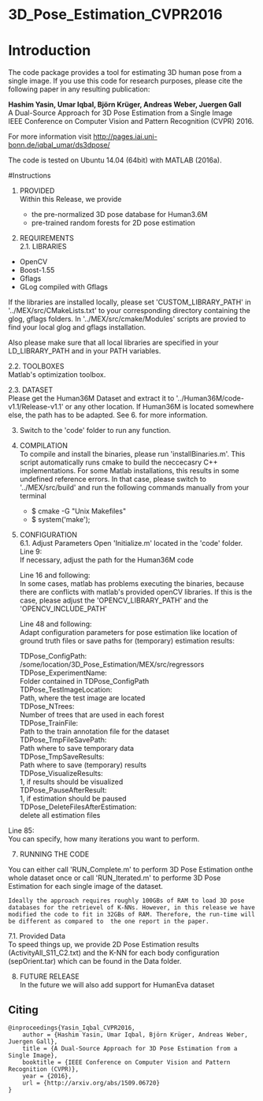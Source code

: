 # 3D_Pose_Estimation_CVPR2016

# Introduction

The code package provides a tool for estimating 3D human pose from a 
single image. If you use this code for research purposes, please cite 
the following paper in any resulting publication:

**Hashim Yasin, Umar Iqbal, Björn Krüger, Andreas Weber, Juergen Gall**  
A Dual-Source Approach for 3D Pose Estimation from a Single Image  
IEEE Conference on Computer Vision and Pattern Recognition (CVPR) 2016.  

For more information visit http://pages.iai.uni-bonn.de/iqbal_umar/ds3dpose/

The code is tested on Ubuntu 14.04 (64bit) with MATLAB (2016a).

#Instructions

1. PROVIDED  
    Within this Release, we provide  
    * the pre-normalized 3D pose database for Human3.6M  
    * pre-trained random forests for 2D pose estimation  

2. REQUIREMENTS  
  2.1. LIBRARIES  

  * OpenCV  
  * Boost-1.55  
  * Gflags  
  * GLog compiled with Gflags  
  
  If the libraries are installed locally, please set 'CUSTOM_LIBRARY_PATH' in '../MEX/src/CMakeLists.txt' to your 
  corresponding directory containing the glog, gflags folders. In '../MEX/src/cmake/Modules' scripts are provied to find your local glog and gflags installation.  
  
  Also please make sure that all local libraries are specified in your LD_LIBRARY_PATH and in your PATH variables.

  2.2. TOOLBOXES  
    Matlab's optimization toolbox.

  2.3. DATASET  
    Please get the Human36M Dataset and extract it to '../Human36M/code-v1.1/Release-v1.1' or any other location. If Human36M is located somewhere else, the path has to be adapted. See 6. for more information.

3. Switch to the 'code' folder to run any function. 

4. COMPILATION  
    To compile and install the binaries, please run 'installBinaries.m'. This script automatically runs cmake to build the neccecasry C++ implementations. For some Matlab installations, this results in some undefined reference errors. In that case, please switch to '../MEX/src/build' and run the following commands manually from your terminal

      * $ cmake -G "Unix Makefiles"
      * $ system('make');
      

6. CONFIGURATION  
6.1. Adjust Parameters
Open 'Initialize.m' located in the 'code' folder.
    Line 9:   
      If necessary, adjust the path for the Human36M code
    
    Line 16 and following:  
      In some cases, matlab has problems executing the binaries, because there are conflicts with matlab's provided openCV   libraries. If this is the case, please adjust the 'OPENCV_LIBRARY_PATH' and the 'OPENCV_INCLUDE_PATH' 
    
    Line 48 and following:  
      Adapt configuration parameters for pose estimation like location of ground truth files or save paths for (temporary) estimation results:  
  
    TDPose_ConfigPath:  
        /some/location/3D_Pose_Estimation/MEX/src/regressors  
    TDPose_ExperimentName:  
        Folder contained in TDPose_ConfigPath  
    TDPose_TestImageLocation:  
        Path, where the test image are located  
    TDPose_NTrees:  
        Number of trees that are used in each forest  
    TDPose_TrainFile:  
        Path to the train annotation file for the dataset  
    TDPose_TmpFileSavePath:  
        Path where to save temporary data  
    TDPose_TmpSaveResults:  
        Path where to save (temporary) results  
    TDPose_VisualizeResults:  
         1, if results should be visualized  
    TDPose_PauseAfterResult:  
        1, if estimation should be paused  
    TDPose_DeleteFilesAfterEstimation:  
        delete all estimation files  

  Line 85:  
       You can specify, how many iterations you want to perform.  

7. RUNNING THE CODE  

  You can either call 'RUN_Complete.m' to perform 3D Pose Estimation onthe whole dataset once or call 'RUN_Iterated.m' to performe 3D Pose Estimation	for each single image of the dataset.  

	Ideally the approach requires roughly 100GBs of RAM to load 3D pose databases for the retrievel of K-NNs. However, in this release we have modified the code to fit in 32GBs of RAM. Therefore, the run-time will be different as compared to  the one report in the paper.  

  7.1. Provided Data  
  To speed things up, we provide 2D Pose Estimation results	(ActivityAll_S11_C2.txt) and the K-NN for each body configuration (sepOrient.tar) which can be found in the Data folder.  

8. FUTURE RELEASE  
    In the future we will also add support for HumanEva dataset

## Citing
```
@inproceedings{Yasin_Iqbal_CVPR2016,
	author = {Hashim Yasin, Umar Iqbal, Björn Krüger, Andreas Weber, Juergen Gall},
	title = {A Dual-Source Approach for 3D Pose Estimation from a Single Image},
	booktitle = {IEEE Conference on Computer Vision and Pattern Recognition (CVPR)},
	year = {2016},
	url = {http://arxiv.org/abs/1509.06720}
}
```
